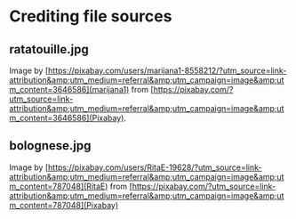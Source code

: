 # Crediting file sources

## ratatouille.jpg
Image by [https://pixabay.com/users/marijana1-8558212/?utm_source=link-attribution&amp;utm_medium=referral&amp;utm_campaign=image&amp;utm_content=3646586](marijana1) from [https://pixabay.com/?utm_source=link-attribution&amp;utm_medium=referral&amp;utm_campaign=image&amp;utm_content=3646586](Pixabay).

## bolognese.jpg
Image by [https://pixabay.com/users/RitaE-19628/?utm_source=link-attribution&amp;utm_medium=referral&amp;utm_campaign=image&amp;utm_content=787048](RitaE) from [https://pixabay.com/?utm_source=link-attribution&amp;utm_medium=referral&amp;utm_campaign=image&amp;utm_content=787048](Pixabay)
